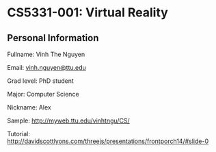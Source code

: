 # CS5331-001: Virtual Reality
## Personal Information

Fullname: Vinh The Nguyen

Email: vinh.nguyen@ttu.edu

Grad level: PhD student

Major: Computer Science

Nickname: Alex

Sample: http://myweb.ttu.edu/vinhtngu/CS/

Tutorial: http://davidscottlyons.com/threejs/presentations/frontporch14/#slide-0
